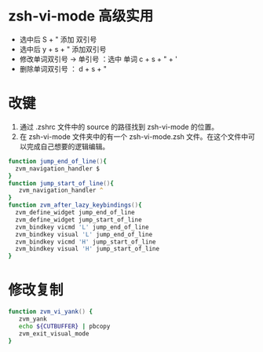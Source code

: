 # zsh-vi-mode 高级实用
- 选中后 S + "  添加 双引号
- 选中后 y + s + " 添加双引号
- 修改单词双引号 → 单引号 ：选中 单词 c + s + " + '
- 删除单词双引号 ： d + s + "
# 改键
1. 通过 .zshrc 文件中的 source 的路径找到 zsh-vi-mode 的位置。
2. 在 zsh-vi-mode 文件夹中的有一个 zsh-vi-mode.zsh 文件。在这个文件中可以完成自己想要的逻辑编辑。
```zsh
function jump_end_of_line(){
  zvm_navigation_handler $
}
function jump_start_of_line(){
   zvm_navigation_handler ^
}
function zvm_after_lazy_keybindings(){
  zvm_define_widget jump_end_of_line
  zvm_define_widget jump_start_of_line
  zvm_bindkey vicmd 'L' jump_end_of_line
  zvm_bindkey visual 'L' jump_end_of_line
  zvm_bindkey vicmd 'H' jump_start_of_line
  zvm_bindkey visual 'H' jump_start_of_line
}
```
# 修改复制
```zsh
function zvm_vi_yank() {
   zvm_yank
   echo ${CUTBUFFER} | pbcopy
   zvm_exit_visual_mode
}
```
